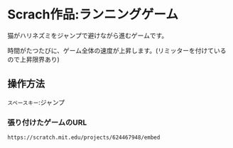 # Scrach作品:ランニングゲーム

猫がハリネズミをジャンプで避けながら進むゲームです。

時間がたつたびに、ゲーム全体の速度が上昇します。(リミッターを付けているので上昇限界あり)

## 操作方法

`スペースキー`:ジャンプ

### 張り付けたゲームのURL

`https://scratch.mit.edu/projects/624467948/embed`